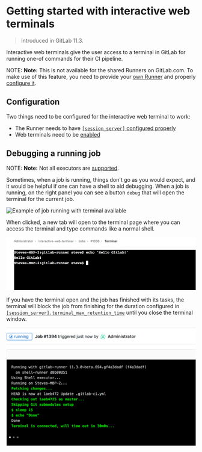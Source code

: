 # Getting started with interactive web terminals

> Introduced in GitLab 11.3.

Interactive web terminals give the user access to a terminal in GitLab for
running one-of commands for their CI pipeline.

NOTE: **Note:**
This is not available for the shared Runners on GitLab.com.
To make use of this feature, you need to provide your
[own Runner](https://docs.gitlab.com/runner/install/) and properly
[configure it](#configuration).

## Configuration

Two things need to be configured for the interactive web terminal to work:

- The Runner needs to have [`[session_server]` configured
  properly][session-server]
- Web terminals need to be
  [enabled](../../administration/integration/terminal.md#enabling-and-disabling-terminal-support)

## Debugging a running job

NOTE: **Note:** Not all executors are
[supported](https://docs.gitlab.com/runner/executors/#compatibility-chart).

Sometimes, when a job is running, things don't go as you would expect, and it
would be helpful if one can have a shell to aid debugging. When a job is
running, on the right panel you can see a button `debug` that will open the terminal
for the current job.

![Example of job running with terminal
available](img/interactive_web_terminal_running_job.png)

When clicked, a new tab will open to the terminal page where you can access
the terminal and type commands like a normal shell.

![terminal of the job](img/interactive_web_terminal_page.png)

If you have the terminal open and the job has finished with its tasks, the
terminal will block the job from finishing for the duration configured in
[`[session_server].terminal_max_retention_time`][session-server] until you
close the terminal window.

![finished job with terminal open](img/finished_job_with_terminal_open.png)

[session-server]: https://docs.gitlab.com/runner/configuration/advanced-configuration.html#the-session_server-section
